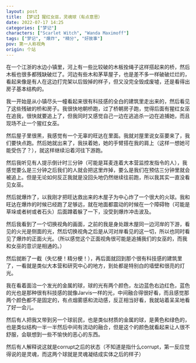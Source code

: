 ```yaml
---
layout: post
title: 【梦记】猩红女巫，灵魂球（有点意思）
date: 2022-07-17 14:25
categories: ["梦记"]
characters: ["Scarlet Witch", "Wanda Maximoff"]
tags: ["梦记", "爆炸", "精分", "好故事"]
pov: 第一人称视角
origin: 个站
---
```


在一个江浙的水边小镇里，河上有一些比较破的木板拴绳子这样搭起来的桥，然后木板也很多都残缺破烂了。河边有些木和茅草屋子，也是差不多一样破破烂烂的，看起来像是有人在这边打完架以后毁掉的样子，但又没完全毁成废墟，还是看得出房子基本结构的。

我一开始是从小镇尽头一幢看起来很有科技感的全白的建筑里走出来的，然后看见了这些残破的桥和房子。我很快地朝桥跑，过了桥朝房子跑，觉得后面有猩红女巫在追我，很快就要追上了，但我同时又感觉自己一边在逃追杀一边在追捕她，而且现场不止一个猩红女巫。

然后屋子里很黑，我感觉有一个无辜的旺达在里面。我就对屋里说女巫要来了，我们要快点跑。然后她就出来了，我扶着她，她的手臂搭在我的肩上（这样一想她可能受伤了？），就这样继续沿着河往下游跑。

然后我听见有人提示倒计时三分钟（可能是耳麦连着大本营监控发指令的人），我感觉要么是三分钟之后我们的人就会把这里炸掉，要么是我们在预估三分钟里就会被追上。但是无论如何反正我就是没回头地仍然继续往前跑，所以我其实一直没看见女巫。

然后就爆炸了，以我刚才把旺达救出来的木屋子为中心炸了一个很大的火球。我和旺达在爆炸的时候已经跑了足够远，就在地面都震动的时候在一个障碍物（可能是草垛或者树或者石头）后面蹲着躲了一下，没受到爆炸冲击波及。

然后我看到了一个切换视角的画面，之前的我是身处跟木屋同一边河岸的下游，看见的火光是侧面的光，然后切换视角之后是从河对岸看见的这一切，所以也同时看见了爆炸的正面火光。（所以感觉这个正面视角很可能是追捕我们的女巫的，而我和女巫的意识是相通的。）

然后就断了一截（失忆梗！精分梗！），再后面就回到那个很有科技感的建筑里了，一看就是类似大本营和研究中心的地方，到处都是特别白的墙壁和很亮的灯光。

我在看着面洽一个发光的金属的球，球的光有两个颜色，左边蓝色右边红色，蓝色的光也是那种很有科技感的就像Jarvis一样的光，中间融合得很好看，而且感觉那两个颜色都不是固定的，有点烟雾感和流动感，反正相当好看，我就站着呆呆地看了好一会儿。

然后有人把我又带到另一个球前民，也是类似材质的金属的球，是黄色和绿色的，也是类似结构一半一半然后中间有流动的融合，但是这个的颜色就看起来让人很不舒服，会联想到一些不愉快的恶心的东西。

然后有人解释说这就是corrupt之后的状态（不知道是指什么corrupt，第一反应觉得说的是灵魂，而这两个球就是灵魂凝结成实体之后的样子）
